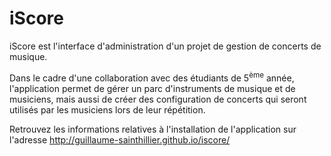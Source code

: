iScore
======

iScore est l'interface d'administration d'un projet de gestion de concerts de musique.

Dans le cadre d'une collaboration avec des étudiants de 5<sup>ème</sup> année, l'application permet de gérer un parc d'instruments de musique et de musiciens, mais aussi de créer des configuration de concerts qui seront utilisés par les musiciens lors de leur répétition. 

Retrouvez les informations relatives à l'installation de l'application sur l'adresse http://guillaume-sainthillier.github.io/iscore/

